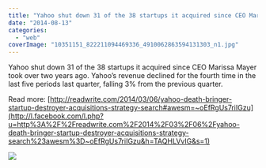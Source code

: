 ```yaml
---
title: "Yahoo shut down 31 of the 38 startups it acquired since CEO Marissa Mayer took o..."
date: "2014-08-13"
categories: 
  - "web"
coverImage: "10351151_822211094469336_4910062863594131303_n1.jpg"
---
```


Yahoo shut down 31 of the 38 startups it acquired since CEO Marissa Mayer took over two years ago. Yahoo’s revenue declined for the fourth time in the last five periods last quarter, falling 3% from the previous quarter.  
  
Read more: [http://readwrite.com/2014/03/06/yahoo-death-bringer-startup-destroyer-acquisitions-strategy-search#awesm=~oEfRgUs7riIGzu](http://l.facebook.com/l.php?u=http%3A%2F%2Freadwrite.com%2F2014%2F03%2F06%2Fyahoo-death-bringer-startup-destroyer-acquisitions-strategy-search%23awesm%3D~oEfRgUs7riIGzu&h=TAQHLVvIG&s=1)  
  
[![](https://fbcdn-sphotos-d-a.akamaihd.net/hphotos-ak-xap1/v/t1.0-9/s130x130/10351151_822211094469336_4910062863594131303_n.jpg?oh=22ef8a164d8e21f9d0f10b8e13872e14&oe=54674095&__gda__=1415353035_181ce96d1c32ec948f2e16a791e4bb97)](https://www.facebook.com/iCosmoGeek/photos/a.634427076581073.1073741826.132336730123446/822211094469336/?type=1&relevant_count=1)
